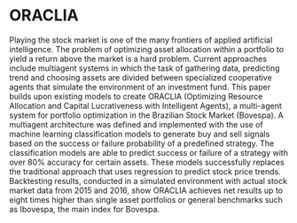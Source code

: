 # ORACLIA

Playing the stock market is one of the many frontiers of applied artificial intelligence. The problem of optimizing asset allocation within a portfolio to yield a return above the market is a hard problem. Current approaches include multiagent systems in which the task of gathering data, predicting trend and choosing assets are divided between specialized cooperative agents that simulate the environment of an investment fund. This paper builds upon existing models to create ORACLIA (Optimizing Resource Allocation and Capital Lucrativeness with Intelligent Agents), a multi-agent system for portfolio optimization in the Brazilian Stock Market (Bovespa). A multiagent architecture was defined and implemented with the use of machine learning classification models to generate buy and sell signals based on the success or failure probability of a predefined strategy. The classification models are able to predict success or failure of a strategy with over 80% accuracy for certain assets. These models successfully replaces the traditional approach that uses regression to predict stock price trends. Backtesting results, conducted in a simulated environment with actual stock market data from 2015 and 2016, show ORACLIA achieves net results up to eight times higher than single asset portfolios or general benchmarks such as Ibovespa, the main index for Bovespa.